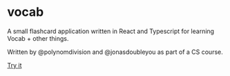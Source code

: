 # vocab
A small flashcard application written in React and Typescript for learning Vocab + other things.

Written by @polynomdivision and @jonasdoubleyou as part of a CS course.

[Try it](https://polynomdivision.github.io/vocab/)

